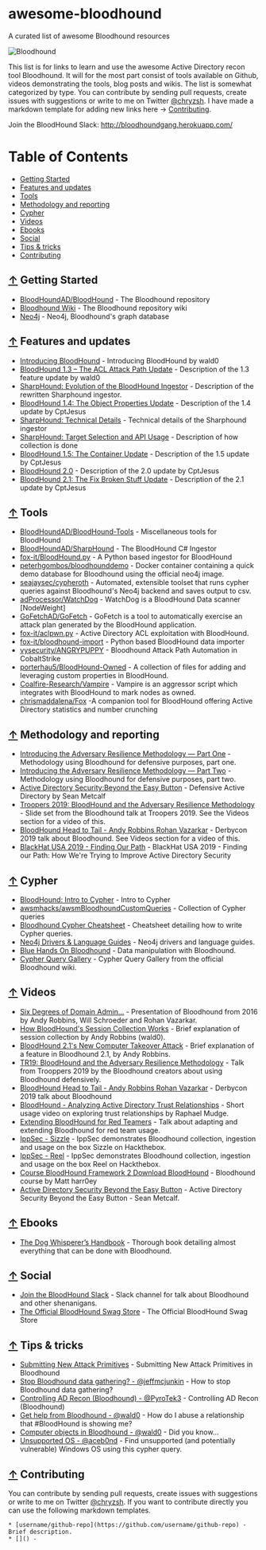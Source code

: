 # awesome-bloodhound
A curated list of awesome Bloodhound resources

![Bloodhound](https://camo.githubusercontent.com/bcbb9550b8c6a48223efb5a83273cdcc162b3626/687474703a2f2f692e696d6775722e636f6d2f5365336175484e2e706e67)

This list is for links to learn and use the awesome Active Directory recon tool Bloodhound. It will for the most part consist of tools available on Github, videos demonstrating the tools, blog posts and wikis. The list is somewhat categorized by type. You can contribute by sending pull requests, create issues with suggestions or write to me on Twitter [@chryzsh](https://twitter.com/chryzsh). I have made a markdown template for adding new links here -> [Contributing](#-contributing).

Join the BloodHound Slack: http://bloodhoundgang.herokuapp.com/

Table of Contents
=================
* [Getting Started](#-getting-started)
* [Features and updates](#-features)
* [Tools](#-tools)
* [Methodology and reporting](#-method)
* [Cypher](#-cypher)
* [Videos](#-videos)
* [Ebooks](#-ebooks)
* [Social](#-social)
* [Tips & tricks](#-tips)
* [Contributing](#-contributing)

## [↑](#table-of-contents) Getting Started
* [BloodHoundAD/BloodHound](https://github.com/BloodHoundAD/BloodHound) - The Bloodhound repository
* [Bloodhound Wiki](https://github.com/BloodHoundAD/BloodHound/wiki) - The Bloodhound repository wiki
* [Neo4j](https://neo4j.com/) - Neo4j, Bloodhound's graph database

## [↑](#table-of-contents) Features and updates
* [Introducing BloodHound](https://wald0.com/?p=68) - Introducing BloodHound by wald0
* [BloodHound 1.3 – The ACL Attack Path Update](https://wald0.com/?p=112) - Description of the 1.3 feature update by wald0
* [SharpHound: Evolution of the BloodHound Ingestor](https://blog.cptjesus.com/posts/newbloodhoundingestor) - Description of the rewritten Sharphound ingestor.
* [BloodHound 1.4: The Object Properties Update](https://blog.cptjesus.com/posts/bloodhoundobjectproperties) - Description of the 1.4 update by CptJesus
* [SharpHound: Technical Details](https://blog.cptjesus.com/posts/sharphoundtechnical) - Technical details of the Sharphound ingestor
* [SharpHound: Target Selection and API Usage](https://blog.cptjesus.com/posts/sharphoundtargeting) - Description of how collection is done
* [BloodHound 1.5: The Container Update](https://blog.cptjesus.com/posts/bloodhound15) - Description of the 1.5 update by CptJesus
* [BloodHound 2.0](https://blog.cptjesus.com/posts/bloodhound20) - Description of the 2.0 update by CptJesus
* [BloodHound 2.1: The Fix Broken Stuff Update](https://blog.cptjesus.com/posts/bloodhound21) - Description of the 2.1 update by CptJesus

## [↑](#table-of-contents) Tools
* [BloodHoundAD/BloodHound-Tools](https://github.com/BloodHoundAD/BloodHound-Tools) - Miscellaneous tools for BloodHound
* [BloodHoundAD/SharpHound](https://github.com/BloodHoundAD/SharpHound) - The BloodHound C# Ingestor
* [fox-it/BloodHound.py](https://github.com/fox-it/BloodHound.py) - A Python based ingestor for BloodHound
* [peterhgombos/bloodhounddemo](https://hub.docker.com/r/peterhgombos/bloodhounddemo) - Docker container containing a quick demo database for Bloodhound using the official neo4j image.
* [seajaysec/cypheroth](https://github.com/seajaysec/cypheroth) - Automated, extensible toolset that runs cypher queries against Bloodhound's Neo4j backend and saves output to csv.
* [adProcessor/WatchDog](https://github.com/SadProcessor/WatchDog) - WatchDog is a BloodHound Data scanner [NodeWeight]
* [GoFetchAD/GoFetch](https://github.com/GoFetchAD/GoFetch) - GoFetch is a tool to automatically exercise an attack plan generated by the BloodHound application.
* [fox-it/aclpwn.py](https://github.com/fox-it/aclpwn.py) - Active Directory ACL exploitation with BloodHound.
* [fox-it/bloodhound-import](https://github.com/fox-it/bloodhound-import) - Python based BloodHound data importer
* [vysecurity/ANGRYPUPPY](https://github.com/vysecurity/ANGRYPUPPY) - Bloodhound Attack Path Automation in CobaltStrike
* [porterhau5/BloodHound-Owned](https://github.com/porterhau5/BloodHound-Owned) - A collection of files for adding and leveraging custom properties in BloodHound.
* [Coalfire-Research/Vampire](https://github.com/Coalfire-Research/Vampire) - Vampire is an aggressor script which integrates with BloodHound to mark nodes as owned.
* [chrismaddalena/Fox](https://github.com/chrismaddalena/Fox) -A companion tool for BloodHound offering Active Directory statistics and number crunching  

## [↑](#table-of-contents) Methodology and reporting
* [Introducing the Adversary Resilience Methodology — Part One](https://posts.specterops.io/introducing-the-adversary-resilience-methodology-part-one-e38e06ffd604) - Methodology using Bloodhound for defensive purposes, part one.
* [Introducing the Adversary Resilience Methodology — Part Two](https://posts.specterops.io/introducing-the-adversary-resilience-methodology-part-two-279a1ed7863d) - Methodology using Bloodhound for defensive purposes, part two.
* [Active Directory Security:Beyond the Easy Button](https://adsecurity.org/wp-content/uploads/2019/09/2019-DerbyCon-ActiveDirectorySecurity-BeyondTheEasyButton-Metcalf-Full.pdf) - Defensive Active Directory by Sean Metcalf
* [Troopers 2019: BloodHound and the Adversary Resilience Methodology](https://docs.google.com/presentation/d/14tHNBCavg-HfM7aoeEbGnyhVQusfwOjOyQE1_wXVs9o/edit#slide=id.g4d29456ff7_0_0) - Slide set from the Bloodhound talk at Troopers 2019. See the Videos section for a video of this.
* [BloodHound Head to Tail - Andy Robbins Rohan Vazarkar](https://docs.google.com/presentation/d/1wiiIRyy59lOl3lScCyEuPLK8ms5a55LP-AEgcMxR2hA/edit#slide=id.g35f391192_00) - Derbycon 2019 talk about Bloodhound.  See Videos section for a video of this.
* [BlackHat USA 2019 - Finding Our Path](https://docs.google.com/presentation/d/1lQHTqXZIDxwaIUnXdO-EdvGp79RzH1rbM4zE45Kki2I/edit#slide=id.g35f391192_00) - BlackHat USA 2019 - Finding our Path: How We're Trying to Improve Active Directory Security

## [↑](#table-of-contents) Cypher
* [BloodHound: Intro to Cypher](https://blog.cptjesus.com/posts/introtocypher) - Intro to Cypher
* [awsmhacks/awsmBloodhoundCustomQueries](https://github.com/awsmhacks/awsmBloodhoundCustomQueries) - Collection of Cypher queries
* [Bloodhound Cypher Cheatsheet](https://hausec.com/2019/09/09/bloodhound-cypher-cheatsheet/) - Cheatsheet detailing how to write Cypher queries.
* [Neo4j Drivers & Language Guides](https://neo4j.com/developer/language-guides/) - Neo4j drivers and language guides.
* [Blue Hands On Bloodhound](https://insinuator.net/2019/10/blue-hands-on-bloodhound/) - Data manipulation with Bloodhound.
* [Cypher Query Gallery](https://github.com/BloodHoundAD/BloodHound/wiki/Cypher-Query-Gallery) - Cypher Query Gallery from the official Bloodhound wiki.

## [↑](#table-of-contents) Videos
* [Six Degrees of Domain Admin...](https://www.youtube.com/watch?v=lxd2rerVsLo) - Presentation of Bloodhound from 2016 by Andy Robbins, Will Schroeder and Rohan Vazarkar.
* [How BloodHound's Session Collection Works](https://www.youtube.com/watch?v=q86VgM2Tafc) - Brief explanation of session collection by Andy Robbins (wald0).
* [BloodHound 2.1's New Computer Takeover Attack](https://www.youtube.com/watch?v=RUbADHcBLKg) - Brief explanation of a feature in Bloodhound 2.1, by Andy Robbins.
* [TR19: BloodHound and the Adversary Resilience Methodology](https://www.youtube.com/watch?v=0r8FzbOg2YU&t=2400s) - Talk from Trooppers 2019 by the Bloodhound creators about using Bloodhound defensively.
* [BloodHound Head to Tail - Andy Robbins Rohan Vazarkar](https://www.youtube.com/watch?v=fqYoOoghqdE) - Derbycon 2019 talk about Bloodhound
* [BloodHound - Analyzing Active Directory Trust Relationships](https://www.youtube.com/watch?v=gOpsLiJFI1o) - Short usage video on exploring trust relationships by Raphael Mudge.
* [Extending BloodHound for Red Teamers](https://www.youtube.com/watch?v=Pn7GWRXfgeI) - Talk about adapting and extending Bloodhound for red team usage.
* [IppSec - Sizzle](https://www.youtube.com/watch?v=YVhlfUvsqYc&t=2660) - IppSec demonstrates Bloodhound collection, ingestion and usage on the box Sizzle on Hackthebox.
* [IppSec - Reel](https://www.youtube.com/watch?v=ob9SgtFm6_g&t=3503) - IppSec demonstrates Bloodhound collection, ingestion and usage on the box Reel on Hackthebox.
* [Course BloodHound Framework 2 Download BloodHound](https://www.youtube.com/watch?v=_RLdf6JFYfw&list=PLBqdc2sJLjwriZCQ7mcv00727gP3dCiux) - Bloodhound course by Matt harr0ey
* [Active Directory Security Beyond the Easy Button](https://youtu.be/AZScrF6JxeQ?t=1902) - Active Directory Security Beyond the Easy Button - Sean Metcalf.

## [↑](#table-of-contents) Ebooks
* [The Dog Whisperer’s Handbook](https://insinuator.net/2018/11/the-dog-whisperers-handbook/) - Thorough book detailing almost everything that can be done with Bloodhound.

## [↑](#table-of-contents) Social
* [Join the BloodHound Slack](http://bloodhoundgang.herokuapp.com) - Slack channel for talk about Bloodhound and other shenanigans.
* [The Official BloodHound Swag Store](https://www.customink.com/fundraising/bloodhound-swag) - The Official BloodHound Swag Store

## [↑](#table-of-contents) Tips & tricks
* [Submitting New Attack Primitives](https://github.com/BloodHoundAD/BloodHound/wiki/Submitting-New-Attack-Primitives) - Submitting New Attack Primitives in Bloodhound
* [Stop Bloodhound data gathering? - @jeffmcjunkin](https://twitter.com/jeffmcjunkin/status/1184872807500435456) - How to stop Bloodhound data gathering?
* [Controlling AD Recon (Bloodhound) - @PyroTek3](https://twitter.com/PyroTek3/status/1184935580246904834) - Controlling AD Recon (Bloodhound)
* [Get help from Bloodhound - @wald0](https://twitter.com/_wald0/status/1154440486410579974?s=20) - How do I abuse a relationship that #BloodHound is showing me?
* [Computer objects in Bloodhound - @wald0](https://twitter.com/_wald0/status/1167550622851190784?s=20) - Did you know...
* [Unsupported OS - @aceb0nd](https://twitter.com/aceb0nd/status/1166150922021429248?s=20) - Find unsupported (and potentially vulnerable) Windows OS using this cypher query.

## [↑](#table-of-contents) Contributing
You can contribute by sending pull requests, create issues with suggestions or write to me on Twitter [@chryzsh](https://twitter.com/chryzsh). If you want to contribute directly you can use the following markdown templates.
```
* [username/github-repo](https://github.com/username/github-repo) - Brief description.
* []() - 
```
